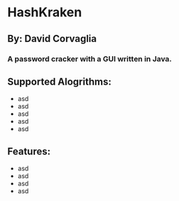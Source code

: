 
# HashKraken
## By: David Corvaglia
### A password cracker with a GUI written in Java.
## Supported Alogrithms:
- asd
- asd
- asd
- asd
- asd
## Features:
- asd
- asd
- asd
- asd